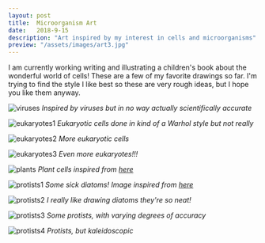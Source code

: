 ```yaml
---
layout: post
title:  Microorganism Art
date:   2018-9-15
description: "Art inspired by my interest in cells and microorganisms"
preview: "/assets/images/art3.jpg"
---
```


I am currently working writing and illustrating a children's book about the wonderful
world of cells! These are a few of my favorite drawings so far. I'm trying to
find the style I like best so these are very rough ideas, but I hope you like them anyway.

![viruses](/assets/images/art1.jpg)
*Inspired by viruses but in no way actually scientifically accurate* 

![eukaryotes1](/assets/images/art2.jpg)
*Eukaryotic cells done in kind of a Warhol style but not really*

![eukaryotes2](/assets/images/art4.jpg)
*More eukaryotic cells*

![eukaryotes3](/assets/images/art5.jpg)
*Even more eukaryotes!!!*

![plants](/assets/images/art3.jpg)
*Plant cells inspired from [here](https://i.pinimg.com/originals/81/5a/8e/815a8e19fcd34feb9f2a578abb212795.jpg)*

![protists1](/assets/images/art6.jpg)
*Some sick diatoms! Image inspired from [here](https://assets.labroots.com/_public/_files/system/ck/trending/Diatom-008-2400_62cb1b5c485a08add9709693a05c40c7.jpg)*

![protists2](/assets/images/art8.jpg)
*I really like drawing diatoms they're so neat!*

![protists3](/assets/images/art9.jpg)
*Some protists, with varying degrees of accuracy*

![protists4](/assets/images/art7.jpg)
*Protists, but kaleidoscopic* 
